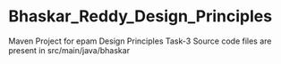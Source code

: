 # Bhaskar_Reddy_Design_Principles
Maven Project for epam Design Principles Task-3
Source code files are present in src/main/java/bhaskar
